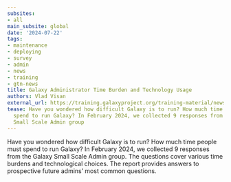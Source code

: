 ```yaml
---
subsites:
- all
main_subsite: global
date: '2024-07-22'
tags:
- maintenance
- deploying
- survey
- admin
- news
- training
- gtn-news
title: Galaxy Administrator Time Burden and Technology Usage
authors: Vlad Visan
external_url: https://training.galaxyproject.org/training-material/news/2024/07/22/Galaxy-Administrator-Time-Burden-and-Technology-Usage.html
tease: Have you wondered how difficult Galaxy is to run? How much time people must
  spend to run Galaxy? In February 2024, we collected 9 responses from the Galaxy
  Small Scale Admin group
---
```

Have you wondered how difficult Galaxy is to run? How much time people must spend to run Galaxy? In February 2024, we collected 9 responses from the Galaxy Small Scale Admin group. The questions cover various time burdens and technological choices. The report provides answers to prospective future admins’ most common questions.